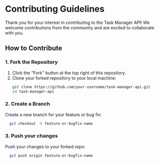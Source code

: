 # Contributing Guidelines

Thank you for your interest in contributing to the Task Manager API! We welcome contributions from the community and are excited to collaborate with you.

## How to Contribute

### 1. Fork the Repository

1. Click the "Fork" button at the top right of this repository.
2. Clone your forked repository to your local machine:
    ```bash
    git clone https://github.com/your-username/task-manager-api.git
    cd task-manager-api
    ```

### 2. Create a Branch

Create a new branch for your feature or bug fix:
```bash
  git checkout -b feature-or-bugfix-name
  ```

### 3. Push your changes
Push your changes to your forked repo:

```bash
  git push origin feature-or-bugfix-name
```
